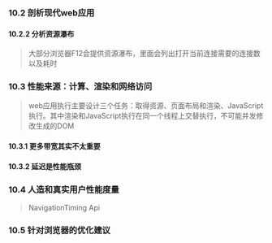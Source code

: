 ### 10.2 剖析现代web应用
#### 10.2.2 分析资源瀑布
> 大部分浏览器F12会提供资源瀑布，里面会列出打开当前连接需要的连接数以及耗时

### 10.3 性能来源：计算、渲染和网络访问
> web应用执行主要设计三个任务：取得资源、页面布局和渲染、JavaScript执行。其中渲染和JavaScript执行在同一个线程上交替执行，不可能并发修改生成的DOM

#### 10.3.1 更多带宽其实不太重要
#### 10.3.2 延迟是性能瓶颈

### 10.4 人造和真实用户性能度量
> NavigationTiming Api
### 10.5 针对浏览器的优化建议